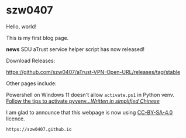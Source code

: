 # szw0407

Hello, world!

This is my first blog page.

**news** SDU aTrust service helper script has now released!

Download Releases:

https://github.com/szw0407/aTrust-VPN-Open-URL/releases/tag/stable

Other pages include:

Powershell on Windows 11 doesn't allow `activate.ps1` in Python venv. [Follow the tips to activate pyvenv...*Written in simplified Chinese*](https://szw0407.github.io/Windows%2011%20Powershell%20Python%20venv%20activate)

I am glad to announce that this webpage is now using [CC-BY-SA-4.0](https://creativecommons.org/licenses/by-sa/4.0/) licence.

`https://szw0407.github.io`
